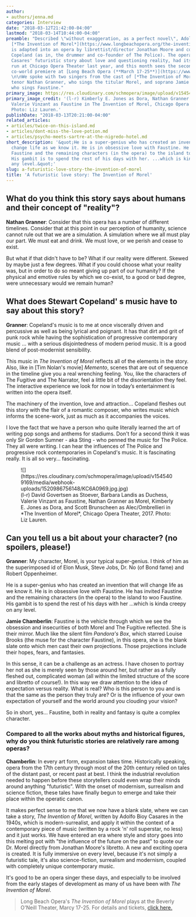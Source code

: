 ```yaml
---
author:
- authors/jenna.md
categories: Interview
date: "2018-03-12T21:42:00-04:00"
lastmod: "2018-03-14T10:44:00-04:00"
preamble: "Described \"without exaggeration, as a perfect novel\", Adolfo Bioy Casares'
  [*The Invention of Morel*](https://www.longbeachopera.org/the-invention-of-morel#about)
  is adapted into an opera by librettist/director Jonathan Moore and composer Stewart
  Copeland (as in, the drummer and co-founder of The Police). The opera, based on
  Casares' futuristic story about love and questioning reality, had its first successful
  run at Chicago Opera Theater last year, and this month sees the second part of its
  co-world premiere at [Long Beach Opera (**March 17-25**)](https://www.longbeachopera.org/the-invention-of-morel#about).
  \n\nWe spoke with two singers from the cast of [*The Invention of Morel*](https://www.longbeachopera.org/the-invention-of-morel#about):
  tenor Nathan Granner, who sings the titular Morel, and soprano Jamie Chamberlin,
  who sings Faustine."
primary_image: https://res.cloudinary.com/schmopera/image/upload/v1545409169/media/webhook-uploads/1520904975050/IMG_7486.jpg.jpg
primary_image_credit: '(l-r) Kimberly E. Jones as Dora, Nathan Granner as Morel, and
  Valerie Vinzant as Faustine in The Invention of Morel, Chicago Opera Theater, 2017.
  Photo: Liz Lauren.'
publishDate: "2018-03-13T20:21:00-04:00"
related_articles:
- articles/twice-on-this-island.md
- articles/dont-miss-the-love-potion.md
- articles/psycho-meets-sartre-at-the-nigredo-hotel.md
short_description: '&quot;He is a super-genius who has created an invention that will
  change life as we know it. He is in obsessive love with Faustine. He has invited
  Faustine and the remaining characters (in the opera) to the island to woo Faustine.
  His gambit is to spend the rest of his days with her. ...which is kinda creepy on
  any level.&quot;'
slug: a-futuristic-love-story-the-invention-of-morel
title: 'A futuristic love story: The Invention of Morel'
---
```


## What do you think this story says about humans and their concept of "reality"?

**Nathan Granner**: Consider that this opera has a number of different timelines. Consider that at this point in our perception of humanity, science cannot rule out that we are a simulation. A simulation where we all must play our part. We must eat and drink. We must love, or we perish and cease to exist.

But what if that didn't have to be? What if our reality were different. Skewed by maybe just a few degrees. What if you could choose what your reality was, but in order to do so meant giving up part of our humanity? If the physical and emotive rules by which we co-exist, to a good or bad degree, were unnecessary would we remain human?

## What does Stewart Copeland' s music have to say about this story?

**Granner**: Copeland's music is to me at once viscerally driven and percussive as well as being lyrical and poignant. It has that dirt and grit of punk rock while having the sophistication of progressive contemporary music ... with a serious disjointedness of modern period music. It is a good blend of post-modernist sensibility.

This music in *The Invention of Morel* reflects all of the elements in the story. Also, like in [Tim Nolan's movie] *Memento*, scenes that are out of sequence in the timeline give you a real wrenching feeling. You, like the characters of The Fugitive and The Narrator, feel a little bit of the disorientation they feel. The interactive experience we look for now in today’s entertainment is written into the opera itself.

The machinery of the invention, love and attraction... Copeland fleshes out this story with the flair of a romantic composer, who writes music which informs the scene-work, just as much as it accompanies the voices.

I love the fact that we have a person who quite literally learned the art of writing pop songs and anthems for stadiums. Don't for a second think it was only Sir Gordon Sumner - aka Sting - who penned the music for The Police. They all were writing. I can hear the influences of The Police and progressive rock contemporaries in Copeland's music. It is fascinating really. It is all so very... fascinating.

<figure data-type="image">![](https://res.cloudinary.com/schmopera/image/upload/v1545409169/media/webhook-uploads/1520986756148/KC6A0969.jpg.jpg)
<figcaption>(l-r) David Govertsen as Stoever, Barbara Landis as Duchess, Valerie Vinzant as Faustine, Nathan Granner as Morel, Kimberly E. Jones as Dora, and Scott Brunscheen as Alec/Ombrellieri in *The Invention of Morel*, Chicago Opera Theater, 2017. Photo: Liz Lauren.</figcaption>
</figure>

## Can you tell us a bit about your character? (no spoilers, please!)

**Granner**: My character, Morel, is your typical super-genius. I think of him as the superimposed id of Elon Musk, Steve Jobs, Dr. No (of Bond fame) and Robert Oppenheimer.

He is a super-genius who has created an invention that will change life as we know it. He is in obsessive love with Faustine. He has invited Faustine and the remaining characters (in the opera) to the island to woo Faustine. His gambit is to spend the rest of his days with her ...which is kinda creepy on any level.

**Jamie Chamberlin**: Faustine is the vehicle through which we see the obsession and insecurities of both Morel and The Fugitive reflected. She is their mirror. Much like the silent film *Pandora's Box*, which starred Louise Brooks (the muse for the character Faustine), in this opera, she is the blank slate onto which men cast their own projections. Those projections include their hopes, fears, and fantasies. 

In this sense, it can be a challenge as an actress. I have chosen to portray her not as she is merely seen by those around her, but rather as a fully fleshed out, complicated woman (all within the limited structure of the score and libretto of course!). In this way we draw attention to the idea of expectation versus reality. What is real? Who is this person to you and is that the same as the person they truly are? Or is the influence of your own expectation of yourself and the world around you clouding your vision? 

So in short, yes... Faustine, both in reality and fantasy is quite a complex character.

### Compared to all the works about myths and historical figures, why do you think futuristic stories are relatively rare among operas?

**Chamberlin**: In every art form, expansion takes time. Historically speaking, opera from the 17th century through most of the 20th century relied on tales of the distant past, or recent past at best. I think the industrial revolution needed to happen before these storytellers could even wrap their minds around anything "futuristic". With the onset of modernism, surrealism and science fiction, these tales have finally begun to emerge and take their place within the operatic canon.

It makes perfect sense to me that we now have a blank slate, where we can take a story, *The Invention of Morel*, written by Adolfo Bioy Casares in the 1940s, which is modern-surrealist, and apply it within the context of a contemporary piece of music (written by a rock 'n' roll superstar, no less) and it just works. We have entered an era where style and story goes into this melting pot with "the influence of the future on the past" to quote our Dr. Morel directly from Jonathan Moore's libretto. A new and exciting opera is created. It is fully immersive on every level, because it's not simply a futuristic tale, it's also science-fiction, surrealism and modernism, coupled with completely unique contemporary music. 

It's good to be an opera singer these days, and especially to be involved from the early stages of development as many of us have been with *The Invention of Morel*.

>Long Beach Opera's *The Invention of Morel* plays at the Beverly O'Neill Theater, Marcy 17-25. For details and tickets, [click here.](https://www.longbeachopera.org/the-invention-of-morel#about)

